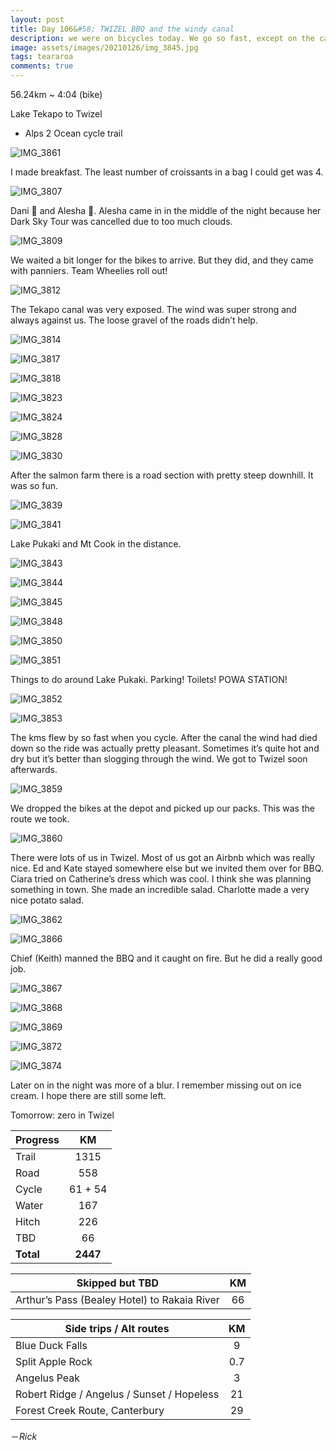 ```yaml
---
layout: post
title: Day 106&#58; TWIZEL BBQ and the windy canal
description: we were on bicycles today. We go so fast, except on the canal which was pretty awful because of the strong headwind. Twizel and BBQ
image: assets/images/20210126/img_3845.jpg
tags: teararoa
comments: true
---
```


56.24km ~ 4:04 (bike)

Lake Tekapo to Twizel

- Alps 2 Ocean cycle trail

![IMG_3861](/assets/images/20210127/img_3861.jpg)

I made breakfast. The least number of croissants in a bag I could get was 4. 

![IMG_3807](/assets/images/20210126/img_3807.jpg)

Dani 🏴󠁧󠁢󠁥󠁮󠁧󠁿 and Alesha 🏴󠁧󠁢󠁷󠁬󠁳󠁿. Alesha came in in the middle of the night because her Dark Sky Tour was cancelled due to too much clouds. 

![IMG_3809](/assets/images/20210126/img_3809.jpg)

We waited a bit longer for the bikes to arrive. But they did, and they came with panniers. Team Wheelies roll out!

![IMG_3812](/assets/images/20210126/img_3812.jpg)

The Tekapo canal was very exposed. The wind was super strong and always against us. The loose gravel of the roads didn’t help. 

![IMG_3814](/assets/images/20210126/img_3814.jpg)

![IMG_3817](/assets/images/20210126/img_3817.jpg)

![IMG_3818](/assets/images/20210126/img_3818.jpg)

![IMG_3823](/assets/images/20210126/img_3823.jpg)

![IMG_3824](/assets/images/20210126/img_3824.jpg)

![IMG_3828](/assets/images/20210126/img_3828.jpg)

![IMG_3830](/assets/images/20210126/img_3830.jpg)

After the salmon farm there is a road section with pretty steep downhill. It was so fun.  

![IMG_3839](/assets/images/20210126/img_3839.jpg)

![IMG_3841](/assets/images/20210126/img_3841.jpg)

Lake Pukaki and Mt Cook in the distance. 

![IMG_3843](/assets/images/20210126/img_3843.jpg)

![IMG_3844](/assets/images/20210126/img_3844.jpg)

![IMG_3845](/assets/images/20210126/img_3845.jpg)

![IMG_3848](/assets/images/20210126/img_3848.jpg)

![IMG_3850](/assets/images/20210126/img_3850.jpg)

![IMG_3851](/assets/images/20210126/img_3851.jpg)

Things to do around Lake Pukaki. Parking! Toilets! POWA STATION!

![IMG_3852](/assets/images/20210126/img_3852.jpg)

![IMG_3853](/assets/images/20210126/img_3853.jpg)

The kms flew by so fast when you cycle. After the canal the wind had died down so the ride was actually pretty pleasant. Sometimes it’s quite hot and dry but it’s better than slogging through the wind. We got to Twizel soon afterwards. 

![IMG_3859](/assets/images/20210126/img_3859.jpg)

We dropped the bikes at the depot and picked up our packs. This was the route we took. 

![IMG_3860](/assets/images/20210126/img_3860.jpg)

There were lots of us in Twizel. Most of us got an Airbnb which was really nice. Ed and Kate stayed somewhere else but we invited them over for BBQ. Ciara tried on Catherine’s dress which was cool. I think she was planning something in town. She made an incredible salad. Charlotte made a very nice potato salad. 

![IMG_3862](/assets/images/20210126/img_3862.jpg)

![IMG_3866](/assets/images/20210126/img_3866.jpg)

Chief (Keith) manned the BBQ and it caught on fire. But he did a really good job. 

![IMG_3867](/assets/images/20210126/img_3867.jpg)

![IMG_3868](/assets/images/20210126/img_3868.jpg)

![IMG_3869](/assets/images/20210126/img_3869.jpg)

![IMG_3872](/assets/images/20210126/img_3872.jpg)

![IMG_3874](/assets/images/20210126/img_3874.jpg)

Later on in the night was more of a blur. I remember missing out on ice cream. I hope there are still some left. 

Tomorrow: zero in Twizel

| Progress | KM |
| ---- |:----:|
| Trail | 1315 |
| Road | 558 |
| Cycle | 61 + 54 |
| Water | 167 |
| Hitch | 226 |
| TBD | 66 |
| **Total** | **2447** |

| Skipped but TBD | KM |
| ---- |:----:|
| Arthur’s Pass (Bealey Hotel) to Rakaia River | 66 |

| Side trips / Alt routes | KM |
| ---- |:----:|
| Blue Duck Falls | 9 |
| Split Apple Rock | 0.7 |
| Angelus Peak | 3 |
| Robert Ridge / Angelus / Sunset / Hopeless | 21 |
| Forest Creek Route, Canterbury | 29 |


－_Rick_